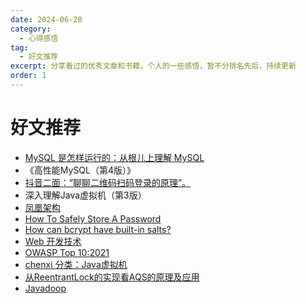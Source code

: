 ```yaml
---
date: 2024-06-20
category:
  - 心得感悟
tag:
  - 好文推荐
excerpt: 分享看过的优秀文章和书籍，个人的一些感悟，暂不分排名先后，持续更新
order: 1
---
```


# 好文推荐

- [MySQL 是怎样运行的：从根儿上理解 MySQL](https://juejin.cn/book/6844733769996304392)
- 《高性能MySQL（第4版）》
- [抖音二面：“聊聊二维码扫码登录的原理”。](https://mp.weixin.qq.com/s/u0BoYgWb5bTnhh1x6dlnig)
- 深入理解Java虚拟机（第3版）
- [凤凰架构](http://icyfenix.cn/)
- [How To Safely Store A Password](https://codahale.com/how-to-safely-store-a-password/)
- [How can bcrypt have built-in salts?](https://stackoverflow.com/questions/6832445/how-can-bcrypt-have-built-in-salts)
- [Web 开发技术](https://developer.mozilla.org/zh-CN/docs/Web)
- [OWASP Top 10:2021](https://owasp.org/Top10/)
- [chenxi 分类：Java虚拟机](https://chenxitag.com/archives/category/jvm)
- [从ReentrantLock的实现看AQS的原理及应用](https://tech.meituan.com/2019/12/05/aqs-theory-and-apply.html)
- [Javadoop](https://javadoop.com/)
